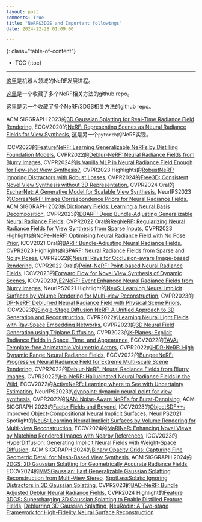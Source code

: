 ```yaml
---
layout: post
comments: True
title: "NeRF&3DGS and Important followings"
date: 2024-12-28 01:09:00

---
```


<!--more-->

{: class="table-of-content"}
* TOC
{:toc}

---

[这里](https://github.com/zubair-irshad/Awesome-Implicit-NeRF-Robotics)是机器人领域的NeRF发展进程。

[这里](https://github.com/visonpon/New-View-Synthesis)是一个收藏了多个NeRF相关方法的github repo。

[这里](https://github.com/yangjiheng/nerf_and_beyond_docs)是另一个收藏了多个NeRF/3DGS相关方法的github repo。

ACM SIGGRAPH 2023的[3D Gaussian Splatting for Real-Time Radiance Field Rendering](https://repo-sam.inria.fr/fungraph/3d-gaussian-splatting/), ECCV2020的[NeRF: Representing Scenes as Neural Radiance Fields for View Synthesis](https://github.com/yenchenlin/nerf-pytorch/tree/master), [这](https://github.com/bmild/nerf/tree/master)是另一个`pytorch`的NeRF实现。

ICCV2023的[FeatureNeRF: Learning Generalizable NeRFs by Distilling Foundation Models](https://jianglongye.com/featurenerf/), CVPR2022的[Deblur-NeRF: Neural Radiance Fields from Blurry Images](https://limacv.github.io/deblurnerf/), CVPR2024的[Is Vanilla MLP in Neural Radiance Field Enough for Few-shot View Synthesis?](https://openaccess.thecvf.com/content/CVPR2024/papers/Zhu_Is_Vanilla_MLP_in_Neural_Radiance_Field_Enough_for_Few-shot_CVPR_2024_paper.pdf), CVPR2023 Highlights的[RobustNeRF: Ignoring Distractors with Robust Losses](https://robustnerf.github.io/), CVPR2024的[Free3D: Consistent Novel View Synthesis without 3D Representation](https://chuanxiaz.com/free3d/), CVPR2024 Oral的[EscherNet: A Generative Model for Scalable View Synthesis](https://kxhit.github.io/EscherNet), NeurIPS2023的[CorresNeRF: Image Correspondence Priors for Neural Radiance Fields](https://yxlao.github.io/corres-nerf/), ACM SIGGRAPH 2023的[Dictionary Fields: Learning a Neural Basis Decomposition](https://apchenstu.github.io/FactorFields/), CVPR2023的[DBARF: Deep Bundle-Adjusting Generalizable Neural Radiance Fields](https://aibluefisher.github.io/dbarf/), CVPR2022 Oral的[RegNeRF: Regularizing Neural Radiance Fields for View Synthesis from Sparse Inputs](https://m-niemeyer.github.io/regnerf/), CVPR2023 Highlights的[NoPe-NeRF: Optimising Neural Radiance Field with No Pose Prior](https://nope-nerf.active.vision/), ICCV2021 Oral的[BARF: Bundle-Adjusting Neural Radiance Fields](https://chenhsuanlin.bitbucket.io/bundle-adjusting-NeRF/), CVPR2023 Highlights的[SPARF: Neural Radiance Fields from Sparse and Noisy Poses](https://prunetruong.com/sparf.github.io/), CVPR2022的[Neural Rays for Occlusion-aware Image-based Rendering](https://liuyuan-pal.github.io/NeuRay/), CVPR2022 Oral的[Point-NeRF: Point-based Neural Radiance Fields](https://xharlie.github.io/projects/project_sites/pointnerf/), ICCV2023的[Forward Flow for Novel View Synthesis of Dynamic Scenes](https://npucvr.github.io/ForwardFlowDNeRF/), ICCV2023的[E2NeRF: Event Enhanced Neural Radiance Fields from Blurry Images](https://icvteam.github.io/E2NeRF.html), NeurIPS2021 Hightlight的[NeuS: Learning Neural Implicit Surfaces by Volume Rendering for Multi-view Reconstruction](https://lingjie0206.github.io/papers/NeuS/), CVPR2023的[DP-NeRF: Deblurred Neural Radiance Field with Physical Scene Priors](https://dogyoonlee.github.io/dpnerf/), ICCV2023的[Single-Stage Diffusion NeRF: A Unified Approach to 3D Generation and Reconstruction](https://lakonik.github.io/ssdnerf/), CVPR2022的[Learning Neural Light Fields with Ray-Space Embedding Networks](https://neural-light-fields.github.io/), CVPR2023的[3D Neural Field Generation using Triplane Diffusion](https://jryanshue.com/nfd/), CVPR2023的[K-Planes: Explicit Radiance Fields in Space, Time, and Appearance](https://sarafridov.github.io/K-Planes/), ECCV2022的[TAVA: Template-free Animatable Volumetric Actors](https://www.liruilong.cn/projects/tava/), CVPR2022的[HDR-NeRF: High Dynamic Range Neural Radiance Fields](https://xhuangcv.github.io/hdr-nerf/), ECCV2022的[BungeeNeRF: Progressive Neural Radiance Field for Extreme Multi-scale Scene Rendering](https://city-super.github.io/citynerf/), CVPR2022的[Deblur-NeRF: Neural Radiance Fields from Blurry Images](https://limacv.github.io/deblurnerf/), CVPR2022的[Ha-NeRF: Hallucinated Neural Radiance Fields in the Wild](https://rover-xingyu.github.io/Ha-NeRF/), ECCV2022的[ActiveNeRF: Learning where to See with Uncertainty Estimation](https://github.com/LeapLabTHU/ActiveNeRF), NeurIPS2023的[dynpoint: dynamic neural point for view synthesis](https://github.com/kaichen-z/DynPoint), CVPR2022的[NAN: Noise-Aware NeRFs for Burst-Denoising](https://noise-aware-nerf.github.io/), ACM SIGGRAPH 2023的[Factor Fields and Beyond](https://apchenstu.github.io/FactorFields/), ICCV2023的[ObjectSDF++: Improved Object-Compositional Neural Implicit Surfaces](https://wuqianyi.top/objectsdf++), NeurIPS2021 Spotlight的[NeuS: Learning Neural Implicit Surfaces by Volume Rendering for Multi-view Reconstruction](https://lingjie0206.github.io/papers/NeuS/), ECCV2024的[MaRINeR: Enhancing Novel Views by Matching Rendered Images with Nearby References](https://boelukas.github.io/mariner/), ICCV2023的[HyperDiffusion: Generating Implicit Neural Fields with Weight-Space Diffusion](https://ziyaerkoc.com/hyperdiffusion/), ACM SIGGRAPH 2024的[Binary Opacity Grids: Capturing Fine Geometric Detail for Mesh-Based View Synthesis](https://creiser.github.io/binary_opacity_grid/), ACM SIGGRAPH 2024的[2DGS: 2D Gaussian Splatting for Geometrically Accurate Radiance Fields](https://surfsplatting.github.io/), ECCV2024的[MVSGaussian: Fast Generalizable Gaussian Splatting Reconstruction from Multi-View Stereo](https://mvsgaussian.github.io/), [SpotLessSplats: Ignoring Distractors in 3D Gaussian Splatting](https://spolesssplats.github.io/), CVPR2023的[BAD-NeRF: Bundle Adjusted Deblur Neural Radiance Fields](https://wangpeng000.github.io/BAD-NeRF/), CVPR2024 Highlight的[Feature 3DGS: Supercharging 3D Gaussian Splatting to Enable Distilled Feature Fields](https://feature-3dgs.github.io/), [Deblurring 3D Gaussian Splatting](https://benhenryl.github.io/Deblurring-3D-Gaussian-Splatting/), [NeuRodin: A Two-stage Framework for High-Fidelity Neural Surface Reconstruction](https://open3dvlab.github.io/NeuRodin/)
